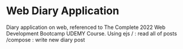 # Web Diary Application
Diary application on web, referenced to The Complete 2022 Web Development Bootcamp UDEMY Course.
Using ejs
/ : read all of posts  
/compose : write new diary post
